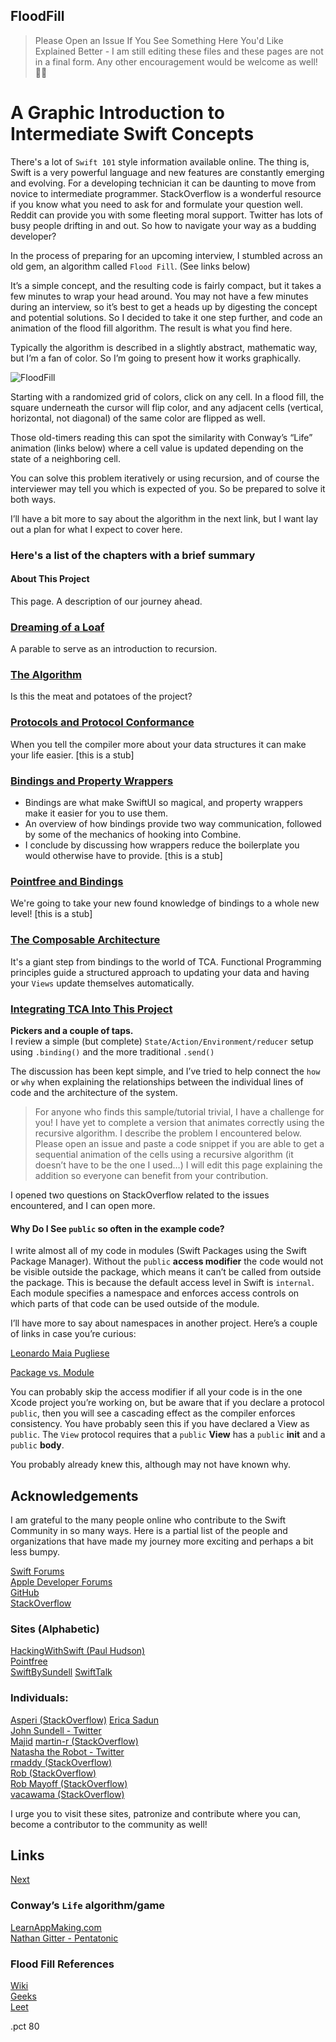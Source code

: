 ## FloodFill
>Please Open an Issue If You See Something Here You'd Like Explained Better - I am still editing these files and these pages are not in a final form. Any other encouragement would be welcome as well!  🙏🏻

# A Graphic Introduction to Intermediate Swift Concepts

There's a lot of `Swift 101` style information available online. The thing is, Swift is a very powerful language and new features are constantly emerging and evolving. For a developing technician it can be daunting to move from novice to intermediate programmer. StackOverflow is a wonderful resource if you know what you need to ask for and formulate your question well. Reddit can provide you with some fleeting moral support. Twitter has lots of busy people drifting in and out. So how to navigate your way as a budding developer?

In the process of preparing for an upcoming interview, I stumbled across an old gem, an algorithm called `Flood Fill`.  (See links below)

It’s a simple concept, and the resulting code is fairly compact, but it takes a few minutes to wrap your head around.  You may not have a few minutes during an interview, so it’s best to get a heads up by digesting the concept and potential solutions. So I decided to take it one step further, and code an animation of the flood fill algorithm. The result is what you find here.

Typically the algorithm is described in a slightly abstract, mathematic way, but I’m a fan of color. So I’m going to present how it works graphically.

![FloodFill](./FloodFillAllegro.gif)

Starting with a randomized grid of colors, click on any cell.  In a flood fill, the square underneath the cursor will flip color, and any adjacent cells (vertical, horizontal, not diagonal) of the same color are flipped as well.

Those old-timers reading this can spot the similarity with Conway’s “Life” animation (links below) where a cell value is updated depending on the state of a neighboring cell.

You can solve this problem iteratively or using recursion, and of course the interviewer may tell you which is expected of you. So be prepared to solve it both ways.

I’ll have a bit more to say about the algorithm in the next link, but I want lay out a plan for what I expect to cover here.

### Here's a list of the chapters with a brief summary

#### About This Project
   This page. A description of our journey ahead.
   
### [Dreaming of a Loaf](./01-DreamingOfALoaf.md)
   A parable to serve as an introduction to recursion.
   
### [The Algorithm](./02-TheAlgorithm.md)
   Is this the meat and potatoes of the project?
   
### [Protocols and Protocol Conformance](03-ProtocolsAndProtocolConformance.md)
   When you tell the compiler more about your data structures it can make your life easier.
   [this is a stub]

### [Bindings and Property Wrappers](04-BindingAndPropertyWrappers.md)
- Bindings are what make SwiftUI so magical, and property wrappers make it easier for you to use them. 
- An overview of how bindings provide two way communication, followed by some of the mechanics of hooking into Combine.
- I conclude by discussing how wrappers reduce the boilerplate you would otherwise have to provide.
 [this is a stub]

### [Pointfree and Bindings](05-APropertyWrapperFromPointFree-BindableState.md)
   We're going to take your new found knowledge of bindings to a whole new level!
    [this is a stub]

### [The Composable Architecture](06-TheComposableArchitecture.md)
   It's a giant step from bindings to the world of TCA.
   Functional Programming principles guide a structured approach to updating your data and having your `Views` update themselves automatically.
   
### [Integrating TCA Into This Project](07-IntegratingTCA.md)

**Pickers and a couple of taps.**  
I review a simple (but complete) `State/Action/Environment/reducer` setup using `.binding()` and the more traditional `.send()`   

The discussion has been kept simple, and I’ve tried to help connect the `how` or `why` when explaining the relationships between the individual lines of code and the architecture of the system.

>For anyone who finds this sample/tutorial trivial, I have a challenge for you!  I have yet to complete a version that animates correctly using the recursive algorithm.  I describe the problem I encountered below. Please open an issue and paste a code snippet if you are able to get a sequential animation of the cells using a recursive algorithm (it doesn’t have to be the one I used…) I will edit this page explaining the addition so everyone can benefit from your contribution.

I opened two questions on StackOverflow related to the issues encountered, and I can open more.

#### Why Do I See `public` so often in the example code?
 
I write almost all of my code in modules (Swift Packages using the Swift Package Manager). Without the `public` **access modifier** the code would not be visible outside the package, which means it can’t be called from outside the package. This is because the default access level in Swift is `internal`.  
Each module specifies a namespace and enforces access controls on which parts of that code can be used outside of the module.

I’ll have more to say about namespaces in another project. Here’s a couple of links in case you’re curious:

[Leonardo Maia Pugliese](https://holyswift.app/introduction-to-app-modularisation-with-swift-package-manager-a-tale-to-be-told)

[Package vs. Module](https://stackoverflow.com/questions/39499281/what-is-the-difference-between-a-swift-package-and-a-module)

You can probably skip the access modifier if all your code is in the one Xcode project you’re working on, but be aware that if you declare a protocol `public`, then you will see a cascading effect as the compiler enforces consistency. You have probably seen this if you have declared a View as `public`. The `View` protocol requires that a `public` **View** has a `public` **init** and a `public` **body**.

You probably already knew this, although may not have known why.

## Acknowledgements

I am grateful to the many people online who contribute to the Swift Community in so many ways.
Here is a partial list of the people and organizations that have made my journey more exciting and perhaps a bit less bumpy.

[Swift Forums](https://forums.swift.org)  
[Apple Developer Forums](https://developer.apple.com/forums/)  
[GitHub](https://github.com)  
[StackOverflow](https://stackoverflow.com)  

### Sites (Alphabetic)
[HackingWithSwift (Paul Hudson)](https://www.hackingwithswift.com)   
[Pointfree](https://www.pointfree.co)  
[SwiftBySundell](https://www.swiftbysundell.com/)
[SwiftTalk](https://talk.objc.io)  

### Individuals:
[Asperi (StackOverflow)](https://stackoverflow.com/users/12299030/asperi) 
[Erica Sadun](https://twitter.com/ericasadun)  
[John Sundell - Twitter](https://twitter.com/johnsundell)  
[Majid](https://twitter.com/mecid)
[martin-r (StackOverflow)](https://stackoverflow.com/users/1187415/martin-r)  
[Natasha the Robot - Twitter](https://twitter.com/NatashaTheRobot)  
[rmaddy (StackOverflow)](https://stackoverflow.com/users/1226963/rmaddy)  
[Rob (StackOverflow)](https://stackoverflow.com/users/1271826/rob)    
[Rob Mayoff (StackOverflow)](https://stackoverflow.com/users/77567/rob-mayoff)  
[vacawama (StackOverflow)](https://stackoverflow.com/users/1630618/vacawama)  

I urge you to visit these sites, patronize and contribute where you can, become a contributor to the community as well!


## Links

[Next](./01-DreamingOfALoaf.md)

### Conway’s `Life` algorithm/game

[LearnAppMaking.com](https://learnappmaking.com/game-of-life-in-swift-how-to/)  
[Nathan Gitter - Pentatonic](https://github.com/nathangitter/PentatonicGameOfLife)  

### Flood Fill References

[Wiki](https://en.wikipedia.org/wiki/Flood_fill)  
[Geeks](https://www.geeksforgeeks.org/flood-fill-algorithm-implement-fill-paint/)  
[Leet](https://leetcode.com/problems/flood-fill/)  

.pct 80
